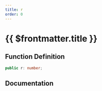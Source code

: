 ```yaml
---
title: r
order: 0
---
```


# {{ $frontmatter.title }}

## Function Definition

```ts
public r: number;
```

## Documentation

<!--@include: ./parts/r.md-->
